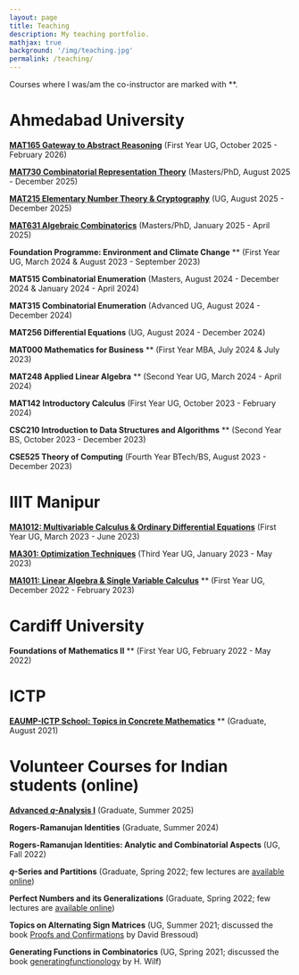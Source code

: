 ```yaml
---
layout: page
title: Teaching
description: My teaching portfolio.
mathjax: true
background: '/img/teaching.jpg'
permalink: /teaching/
---
```


Courses where I was/am the co-instructor are marked with **.

# Ahmedabad University

**[MAT165 Gateway to Abstract Reasoning](/teaching/AhdUni/MAT165/)** (First Year UG, October 2025 - February 2026)

**[MAT730 Combinatorial Representation Theory](/teaching/AhdUni/MAT730/)** (Masters/PhD, August 2025 - December 2025)

**[MAT215 Elementary Number Theory & Cryptography](/teaching/AhdUni/MAT215/)** (UG, August 2025 - December 2025)

**[MAT631 Algebraic Combinatorics](/teaching/AhdUni/MAT631/)** (Masters/PhD, January 2025 - April 2025)

**Foundation Programme: Environment and Climate Change** ** (First Year UG, March 2024 & August 2023 - September 2023)

**MAT515 Combinatorial Enumeration** (Masters, August 2024 - December 2024 & January 2024 - April 2024)

**MAT315 Combinatorial Enumeration** (Advanced UG, August 2024 - December 2024)

**MAT256 Differential Equations** (UG, August 2024 - December 2024)

**MAT000 Mathematics for Business** ** (First Year MBA, July 2024 & July 2023)

**MAT248 Applied Linear Algebra** ** (Second Year UG, March 2024 - April 2024)

**MAT142 Introductory Calculus** (First Year UG, October 2023 - February 2024)

**CSC210 Introduction to Data Structures and Algorithms** ** (Second Year BS, October 2023 - December 2023)

**CSE525 Theory of Computing** (Fourth Year BTech/BS, August 2023 - December 2023)

# IIIT Manipur

**[MA1012: Multivariable Calculus & Ordinary Differential Equations](/teaching/IIIT/ma1012)** (First Year UG, March 2023 - June 2023)

**[MA301: Optimization Techniques](/teaching/IIIT/ma301)** (Third Year UG, January 2023 - May 2023)

**[MA1011: Linear Algebra & Single Variable Calculus](/teaching/IIIT/ma1011)** ** (First Year UG, December 2022 - February 2023)

# Cardiff University

**Foundations of Mathematics II** ** (First Year UG, February 2022 - May 2022)

# ICTP

**[EAUMP-ICTP School: Topics in Concrete Mathematics](https://indico.ictp.it/event/9669/other-view?view=ictptimetable)** ** (Graduate, August 2021)

# Volunteer Courses for Indian students (online)

**[Advanced $q$-Analysis I](https://www.combinatorics.in/advanced-q-analysis)** (Graduate, Summer 2025)

**Rogers-Ramanujan Identities** (Graduate, Summer 2024)

**Rogers-Ramanujan Identities: Analytic and Combinatorial Aspects** (UG, Fall 2022)

**$q$-Series and Partitions** (Graduate, Spring 2022; few lectures are [available online](https://tinyurl.com/q-series-partitions))

**Perfect Numbers and its Generalizations** (Graduate, Spring 2022; few lectures are [available online](https://tinyurl.com/perfect-numbers))

**Topics on Alternating Sign Matrices** (UG, Summer 2021; discussed the book [Proofs and Confirmations](https://www.cambridge.org/core/books/proofs-and-confirmations/5D2040AF535073D4EA79FD5B56587858) by David Bressoud)

**Generating Functions in Combinatorics** (UG, Spring 2021; discussed the book [generatingfunctionology](https://www2.math.upenn.edu/~wilf/DownldGF.html) by H. Wilf)
